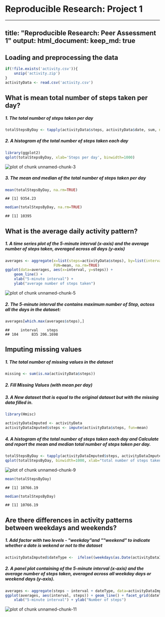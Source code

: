 # Reproducible Research: Project 1
---
title: "Reproducible Research: Peer Assessment 1"
output: 
  html_document:
    keep_md: true
---


## Loading and preprocessing the data



```r
if(!file.exists('activity.csv')){
    unzip('activity.zip')
}
activityData <- read.csv('activity.csv')
```

## What is mean total number of steps taken per day?

##### 1. The total number of steps taken per day


```r
totalStepsByDay <- tapply(activityData$steps, activityData$date, sum, na.rm=TRUE)
```


##### 2.  A histogram of the total number of steps taken each day


```r
library(ggplot2)
qplot(totalStepsByDay, xlab='Steps per day', binwidth=1000)
```

![plot of chunk unnamed-chunk-3](figure/unnamed-chunk-3-1.png)

##### 3.  The mean and median of the total number of steps taken per day


```r
mean(totalStepsByDay, na.rm=TRUE)
```

```
## [1] 9354.23
```

```r
median(totalStepsByDay, na.rm=TRUE)
```

```
## [1] 10395
```


## What is the average daily activity pattern?

##### 1.  A time series plot of the 5-minute interval (x-axis) and the average number of steps taken, averaged across all days (y-axis)


```r
averages <- aggregate(x=list(steps=activityData$steps), by=list(interval=activityData$interval),
                      FUN=mean, na.rm=TRUE)
ggplot(data=averages, aes(x=interval, y=steps)) +
    geom_line() +
    xlab("5-minute interval") +
    ylab("average number of steps taken")
```

![plot of chunk unnamed-chunk-5](figure/unnamed-chunk-5-1.png)

##### 2.  The 5-minute interval the contains maximum number of Step, actoss all the days in the dataset: 


```r
averages[which.max(averages$steps),]
```

```
##     interval    steps
## 104      835 206.1698
```

## Imputing missing values

##### 1. The total number of missing values in the dataset


```r
missing <- sum(is.na(activityData$steps))
```

##### 2. Fill Missing Values (with mean per day)
##### 3. A New dataset that is equal to the original dataset but with the missing data filled in.



```r
library(Hmisc)

activityDataImputed <- activityData
activityDataImputed$steps <- impute(activityData$steps, fun=mean)
```

##### 4. A histogram of the total number of steps taken each day and Calculate and report the mean and median total number of steps taken per day. 



```r
totalStepsByDay <- tapply(activityDataImputed$steps, activityDataImputed$date, FUN=sum)
qplot(totalStepsByDay, binwidth=1000, xlab="total number of steps taken each day")
```

![plot of chunk unnamed-chunk-9](figure/unnamed-chunk-9-1.png)

```r
mean(totalStepsByDay)
```

```
## [1] 10766.19
```

```r
median(totalStepsByDay)
```

```
## [1] 10766.19
```


## Are there differences in activity patterns between weekdays and weekends?


##### 1. Add factor with two levels - "weekday"and ""weekend" to indicate whether a date is wekend or not to the dataset


```r
activityDataImputed$dateType <-  ifelse((weekdays(as.Date(activityDataImputed$date)) %in% c("Saturday","Sunday")),  'weekend', 'weekday')
```

##### 2. A panel plot containing  of the 5-minute interval (x-axis) and the average number of steps taken, averaged across all weekday days or weekend days (y-axis). 


```r
averages <- aggregate(steps ~ interval + dateType, data=activityDataImputed, mean)
ggplot(averages, aes(interval, steps)) + geom_line() + facet_grid(dateType ~ .) +
    xlab("5-minute interval") + ylab("Number of steps")
```

![plot of chunk unnamed-chunk-11](figure/unnamed-chunk-11-1.png)
